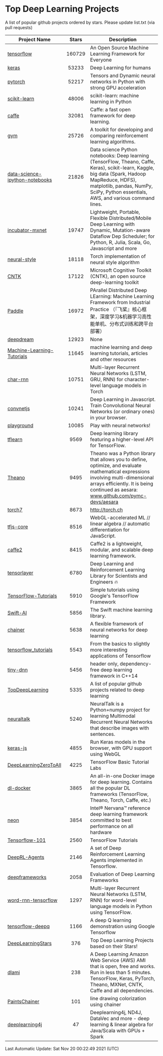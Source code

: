 # Top Deep Learning Projects
A list of popular github projects ordered by stars.
Please update list.txt (via pull requests)

|Project Name| Stars | Description |
| ---------- |:-----:| ----------- |
| [tensorflow](https://github.com/tensorflow/tensorflow) | 160729 | An Open Source Machine Learning Framework for Everyone |
| [keras](https://github.com/keras-team/keras) | 53233 | Deep Learning for humans |
| [pytorch](https://github.com/pytorch/pytorch) | 52217 | Tensors and Dynamic neural networks in Python with strong GPU acceleration |
| [scikit-learn](https://github.com/scikit-learn/scikit-learn) | 48006 | scikit-learn: machine learning in Python |
| [caffe](https://github.com/BVLC/caffe) | 32081 | Caffe: a fast open framework for deep learning. |
| [gym](https://github.com/openai/gym) | 25726 | A toolkit for developing and comparing reinforcement learning algorithms. |
| [data-science-ipython-notebooks](https://github.com/donnemartin/data-science-ipython-notebooks) | 21826 | Data science Python notebooks: Deep learning (TensorFlow, Theano, Caffe, Keras), scikit-learn, Kaggle, big data (Spark, Hadoop MapReduce, HDFS), matplotlib, pandas, NumPy, SciPy, Python essentials, AWS, and various command lines. |
| [incubator-mxnet](https://github.com/apache/incubator-mxnet) | 19747 | Lightweight, Portable, Flexible Distributed/Mobile Deep Learning with Dynamic, Mutation-aware Dataflow Dep Scheduler; for Python, R, Julia, Scala, Go, Javascript and more |
| [neural-style](https://github.com/jcjohnson/neural-style) | 18118 | Torch implementation of neural style algorithm |
| [CNTK](https://github.com/microsoft/CNTK) | 17122 | Microsoft Cognitive Toolkit (CNTK), an open source deep-learning toolkit |
| [Paddle](https://github.com/PaddlePaddle/Paddle) | 16972 | PArallel Distributed Deep LEarning: Machine Learning Framework from Industrial Practice （『飞桨』核心框架，深度学习&机器学习高性能单机、分布式训练和跨平台部署） |
| [deepdream](https://github.com/google/deepdream) | 12923 | None |
| [Machine-Learning-Tutorials](https://github.com/ujjwalkarn/Machine-Learning-Tutorials) | 11645 | machine learning and deep learning tutorials, articles and other resources  |
| [char-rnn](https://github.com/karpathy/char-rnn) | 10751 | Multi-layer Recurrent Neural Networks (LSTM, GRU, RNN) for character-level language models in Torch |
| [convnetjs](https://github.com/karpathy/convnetjs) | 10241 | Deep Learning in Javascript. Train Convolutional Neural Networks (or ordinary ones) in your browser. |
| [playground](https://github.com/tensorflow/playground) | 10085 | Play with neural networks! |
| [tflearn](https://github.com/tflearn/tflearn) | 9569 | Deep learning library featuring a higher-level API for TensorFlow. |
| [Theano](https://github.com/Theano/Theano) | 9495 | Theano was a Python library that allows you to define, optimize, and evaluate mathematical expressions involving multi-dimensional arrays efficiently. It is being continued as aesara: www.github.com/pymc-devs/aesara |
| [torch7](https://github.com/torch/torch7) | 8673 | http://torch.ch |
| [tfjs-core](https://github.com/tensorflow/tfjs-core) | 8516 | WebGL-accelerated ML // linear algebra // automatic differentiation for JavaScript. |
| [caffe2](https://github.com/facebookarchive/caffe2) | 8415 | Caffe2 is a lightweight, modular, and scalable deep learning framework. |
| [tensorlayer](https://github.com/tensorlayer/tensorlayer) | 6780 | Deep Learning and Reinforcement Learning Library for Scientists and Engineers 🔥 |
| [TensorFlow-Tutorials](https://github.com/nlintz/TensorFlow-Tutorials) | 5910 | Simple tutorials using Google's TensorFlow Framework |
| [Swift-AI](https://github.com/Swift-AI/Swift-AI) | 5856 | The Swift machine learning library. |
| [chainer](https://github.com/chainer/chainer) | 5638 | A flexible framework of neural networks for deep learning |
| [tensorflow_tutorials](https://github.com/pkmital/tensorflow_tutorials) | 5543 | From the basics to slightly more interesting applications of Tensorflow |
| [tiny-dnn](https://github.com/tiny-dnn/tiny-dnn) | 5456 | header only, dependency-free deep learning framework in C++14 |
| [TopDeepLearning](https://github.com/aymericdamien/TopDeepLearning) | 5335 | A list of popular github projects related to deep learning |
| [neuraltalk](https://github.com/karpathy/neuraltalk) | 5240 | NeuralTalk is a Python+numpy project for learning Multimodal Recurrent Neural Networks that describe images with sentences. |
| [keras-js](https://github.com/transcranial/keras-js) | 4855 | Run Keras models in the browser, with GPU support using WebGL |
| [DeepLearningZeroToAll](https://github.com/hunkim/DeepLearningZeroToAll) | 4225 | TensorFlow Basic Tutorial Labs |
| [dl-docker](https://github.com/floydhub/dl-docker) | 3865 | An all-in-one Docker image for deep learning. Contains all the popular DL frameworks (TensorFlow, Theano, Torch, Caffe, etc.) |
| [neon](https://github.com/NervanaSystems/neon) | 3854 | Intel® Nervana™ reference deep learning framework committed to best performance on all hardware |
| [Tensorflow-101](https://github.com/sjchoi86/Tensorflow-101) | 2560 | TensorFlow Tutorials |
| [DeepRL-Agents](https://github.com/awjuliani/DeepRL-Agents) | 2146 | A set of Deep Reinforcement Learning Agents implemented in Tensorflow. |
| [deepframeworks](https://github.com/zer0n/deepframeworks) | 2058 | Evaluation of Deep Learning Frameworks |
| [word-rnn-tensorflow](https://github.com/hunkim/word-rnn-tensorflow) | 1297 | Multi-layer Recurrent Neural Networks (LSTM, RNN) for word-level language models in Python using TensorFlow. |
| [tensorflow-deepq](https://github.com/siemanko/tensorflow-deepq) | 1166 | A deep Q learning demonstration using Google Tensorflow |
| [DeepLearningStars](https://github.com/hunkim/DeepLearningStars) | 376 | Top Deep Learning Projects based on their Stars! |
| [dlami](https://github.com/ritchieng/dlami) | 238 | A Deep Learning Amazon Web Service (AWS) AMI that is open, free and works. Run in less than 5 minutes. TensorFlow, Keras, PyTorch, Theano, MXNet, CNTK, Caffe and all dependencies. |
| [PaintsChainer](https://github.com/taizan/PaintsChainer) | 101 | line drawing colorization using chainer |
| [deeplearning4j](https://github.com/deeplearning4j/deeplearning4j) | 47 | Deeplearning4j, ND4J, DataVec and more - deep learning & linear algebra for Java/Scala with GPUs + Spark |

Last Automatic Update: Sat Nov 20 00:22:49 2021 (UTC)
